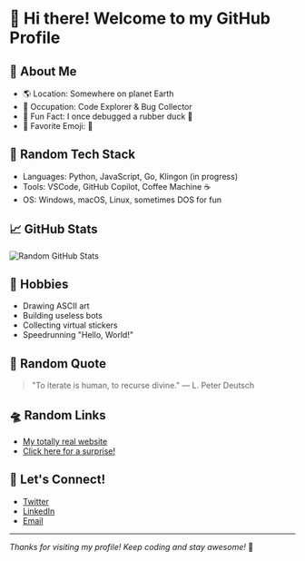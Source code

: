 # 👋 Hi there! Welcome to my GitHub Profile

## 🎲 About Me
- 🌎 Location: Somewhere on planet Earth
- 💼 Occupation: Code Explorer & Bug Collector
- 🦄 Fun Fact: I once debugged a rubber duck 🦆
- 👾 Favorite Emoji: 🤖

## 🚀 Random Tech Stack
- Languages: Python, JavaScript, Go, Klingon (in progress)
- Tools: VSCode, GitHub Copilot, Coffee Machine ☕️
- OS: Windows, macOS, Linux, sometimes DOS for fun

## 📈 GitHub Stats
![Random GitHub Stats](https://github-readme-stats.vercel.app/api?username=babrakyosaba&show_icons=true&theme=radical)

## 🎯 Hobbies
- Drawing ASCII art
- Building useless bots
- Collecting virtual stickers
- Speedrunning "Hello, World!"

## 🥳 Random Quote
> "To iterate is human, to recurse divine." — L. Peter Deutsch

## 🛸 Random Links
- [My totally real website](https://www.thisisrandom.com)
- [Click here for a surprise!](https://www.youtube.com/watch?v=dQw4w9WgXcQ)

## 📢 Let's Connect!
- [Twitter](https://twitter.com/)
- [LinkedIn](https://www.linkedin.com/)
- [Email](mailto:random@randommail.com)

---

_Thanks for visiting my profile! Keep coding and stay awesome!_ 🚀

